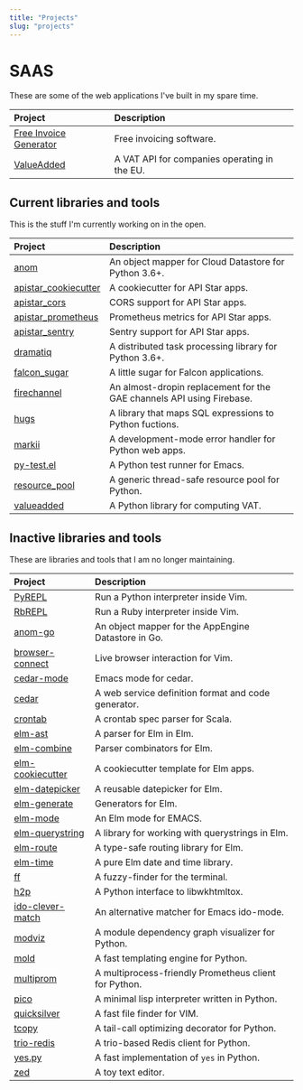 ```yaml
---
title: "Projects"
slug: "projects"
---
```


# SAAS

These are some of the web applications I've built in my spare time.

| Project                       | Description                                  |
| :---                          | :---                                         |
| [Free Invoice Generator][fig] | Free invoicing software.                     |
| [ValueAdded][valueadded.io]   | A VAT API for companies operating in the EU. |

[fig]: https://free-invoice-generator.com
[valueadded.io]: https://valueadded.io


## Current libraries and tools

This is the stuff I'm currently working on in the open.

| Project                    | Description                                                           |
| :---                       | :---                                                                  |
| [anom][anom-py]            | An object mapper for Cloud Datastore for Python 3.6+.                 |
| [apistar_cookiecutter]     | A cookiecutter for API Star apps.                                     |
| [apistar_cors]             | CORS support for API Star apps.                                       |
| [apistar_prometheus]       | Prometheus metrics for API Star apps.                                 |
| [apistar_sentry]           | Sentry support for API Star apps.                                     |
| [dramatiq]                 | A distributed task processing library for Python 3.6+.                |
| [falcon_sugar]             | A little sugar for Falcon applications.                               |
| [firechannel]              | An almost-dropin replacement for the GAE channels API using Firebase. |
| [hugs][hugs]               | A library that maps SQL expressions to Python fuctions.               |
| [markii][markii]           | A development-mode error handler for Python web apps.                 |
| [py-test.el][pytest]       | A Python test runner for Emacs.                                       |
| [resource_pool]            | A generic thread-safe resource pool for Python.                       |
| [valueadded][valueadded]   | A Python library for computing VAT.                                   |


## Inactive libraries and tools

These are libraries and tools that I am no longer maintaining.

| Project                          | Description                                           |
| :---                             | :---                                                  |
| [PyREPL][pyrepl]                 | Run a Python interpreter inside Vim.                  |
| [RbREPL][rbrepl]                 | Run a Ruby interpreter inside Vim.                    |
| [anom-go][anom]                  | An object mapper for the AppEngine Datastore in Go.   |
| [browser-connect][bc]            | Live browser interaction for Vim.                     |
| [cedar-mode][cedar-mode]         | Emacs mode for cedar.                                 |
| [cedar][cedar]                   | A web service definition format and code generator.   |
| [crontab][crontab]               | A crontab spec parser for Scala.                      |
| [elm-ast][ast]                   | A parser for Elm in Elm.                              |
| [elm-combine][combine]           | Parser combinators for Elm.                           |
| [elm-cookiecutter][cookiecutter] | A cookiecutter template for Elm apps.                 |
| [elm-datepicker][datepicker]     | A reusable datepicker for Elm.                        |
| [elm-generate][generate]         | Generators for Elm.                                   |
| [elm-mode][elmmode]              | An Elm mode for EMACS.                                |
| [elm-querystring][querystring]   | A library for working with querystrings in Elm.       |
| [elm-route][route]               | A type-safe routing library for Elm.                  |
| [elm-time][time]                 | A pure Elm date and time library.                     |
| [ff][ff]                         | A fuzzy-finder for the terminal.                      |
| [h2p][h2p]                       | A Python interface to libwkhtmltox.                   |
| [ido-clever-match][icm]          | An alternative matcher for Emacs ido-mode.            |
| [modviz][modviz]                 | A module dependency graph visualizer for Python.      |
| [mold][mold]                     | A fast templating engine for Python.                  |
| [multiprom][multiprom]           | A multiprocess-friendly Prometheus client for Python. |
| [pico][pico]                     | A minimal lisp interpreter written in Python.         |
| [quicksilver][quicksilver]       | A fast file finder for VIM.                           |
| [tcopy][tcopy]                   | A tail-call optimizing decorator for Python.          |
| [trio-redis][trio-redis]         | A trio-based Redis client for Python.                 |
| [yes.py][yes]                    | A fast implementation of `yes` in Python.             |
| [zed][zed]                       | A toy text editor.                                    |


[anom-py]: https://anom.defn.io
[anom]: https://github.com/Bogdanp/anom
[apistar_cookiecutter]: https://github.com/Bogdanp/apistar_cookiecutter
[apistar_cors]: https://github.com/Bogdanp/apistar_cors
[apistar_prometheus]: https://github.com/Bogdanp/apistar_prometheus
[apistar_sentry]: https://github.com/Leadpages/apistar_sentry
[ast]: https://github.com/Bogdanp/elm-ast
[bc]: https://github.com/Bogdanp/browser-connect.vim
[cedar-mode]: https://github.com/Bogdanp/cedar-mode
[cedar]: https://github.com/Bogdanp/cedar
[combine]: https://github.com/Bogdanp/elm-combine
[cookiecutter]: https://github.com/Bogdanp/elm-cookiecutter
[crontab]: https://github.com/Bogdanp/crontab
[datepicker]: https://github.com/Bogdanp/elm-datepicker
[dramatiq]: https://dramatiq.io
[elmmode]: https://github.com/jcollard/elm-mode
[falcon_sugar]: https://github.com/LeadPages/falcon_sugar
[firechannel]: https://github.com/LeadPages/firechannel
[ff]: https://github.com/Bogdanp/ff
[generate]: https://github.com/Bogdanp/elm-generate
[h2p]: https://github.com/Bogdanp/h2p
[hugs]: https://github.com/Bogdanp/hugs
[icm]: https://github.com/Bogdanp/ido-clever-match
[markii]: https://github.com/Bogdanp/markii
[modviz]: https://github.com/Bogdanp/modviz
[mold]: https://github.com/Bogdanp/mold
[multiprom]: https://github.com/Bogdanp/multiprom
[pico]: https://github.com/Bogdanp/pico
[pyrepl]: https://github.com/Bogdanp/pyrepl.vim
[pytest]: https://github.com/Bogdanp/py-test.el
[querystring]: https://github.com/Bogdanp/elm-querystring
[quicksilver]: https://github.com/Bogdanp/quicksilver.vim
[rbrepl]: https://github.com/Bogdanp/rbrepl.vim
[repos]: https://github.com/Bogdanp/repositories
[resource_pool]: https://github.com/Bogdanp/resource_pool
[route]: https://github.com/Bogdanp/elm-route
[tcopy]: https://github.com/Bogdanp/tcopy
[time]: https://github.com/Bogdanp/elm-time
[trio-redis]: https://github.com/Bogdanp/trio-redis
[valueadded]: https://github.com/valueadded/valueadded-python
[yes]: https://github.com/Bogdanp/yes.py
[zed]: https://github.com/Bogdanp/zed
